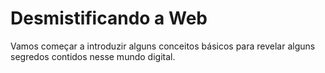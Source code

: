 # Desmistificando a Web

Vamos começar a introduzir alguns conceitos básicos para revelar alguns segredos contidos nesse mundo digital.



